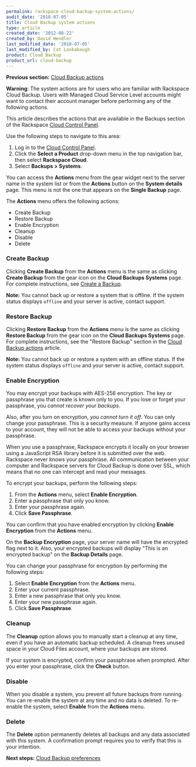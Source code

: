 ```yaml
---
permalink: rackspace-cloud-backup-system-actions/
audit_date: '2018-07-05'
title: Cloud Backup system actions
type: article
created_date: '2012-08-22'
created_by: David Hendler
last_modified_date: '2018-07-05'
last_modified_by: Cat Lookabaugh
product: Cloud Backup
product_url: cloud-backup
---
```


**Previous section:** [Cloud Backup actions](/how-to/rackspace-cloud-backup-backup-actions)

**Warning**: The system actions are for users who are familiar with Rackspace Cloud Backup. Users with Managed Cloud Service Level accounts might want to contact their account manager before performing any of the following actions.

This article describes the actions that are available in the Backups section of the Rackspace [Cloud Control Panel](http://login.rackspace.com/).

Use the following steps to navigate to this area:

1. Log in to the [Cloud Control Panel](http://login.rackspace.com/).
2. Click the **Select a Product** drop-down menu in the top navigation bar,
   then select **Rackspace Cloud**.
3. Select **Backups > Systems**.

You can access the **Actions** menu from the gear widget next to the server name in the system list or from the **Actions** button on the **System details** page. This menu is not the one that appears on the **Single Backup** page.

The **Actions** menu offers the following actions:

-   Create Backup
-   Restore Backup
-   Enable Encryption
-   Cleanup
-   Disable
-   Delete

### Create Backup

Clicking **Create Backup** from the **Actions** menu is the same as clicking **Create Backup** from the gear icon on the **Cloud Backups Systems** page. For complete instructions, see [Create a Backup](/how-to/rackspace-cloud-backup-create-a-backup).

**Note:** You cannot back up or restore a system that is offline. If the system status displays ``offline`` and your server is active, contact support.

### Restore Backup

Clicking **Restore Backup** from the **Actions** menu is the same as clicking **Restore Backup** from the gear icon on the **Cloud Backups Systems** page. For complete instructions, see the "Restore Backup" section in the [Cloud Backup actions](/how-to/rackspace-cloud-backup-backup-actions) article.

**Note:** You cannot back up or restore a system with an offline status. If the system status displays ``offline`` and your server is active, contact support.

### Enable Encryption

You may encrypt your backups with AES-256 encryption. The key or
passphrase you that create is known only to you. If you lose or forget
your passphrase, you *cannot recover your backups*.

Also, after you turn on encryption, *you cannot turn it off*. You can
only change your passphrase. This is a security measure. If anyone
gains access to your account, they will not be able to access your
backups without your passphrase.

When you use a passphrase, Rackspace encrypts it locally on your browser using a
JavaScript RSA library before it is submitted over the web.
Rackspace never knows your passphrase. All communication between
your computer and Rackspace servers for Cloud Backup is done over SSL,
which means that no one can intercept and read your messages.

To encrypt your backups, perform the following steps:

1.  From the **Actions** menu, select **Enable Encryption**.
2.  Enter a passphrase that only you know.
3.  Enter your passphrase again.
4.  Click **Save Passphrase**.

You can confirm that you have enabled encryption by clicking
**Enable Encryption** from the **Actions** menu.

On the **Backup Encryption** page, your server name will have the encrypted flag next to it. Also, your encrypted backups will display "This is an encrypted backup" on the **Backup Details** page.

You can change your passphrase for encryption by performing the following steps:

1.  Select **Enable Encryption** from the **Actions** menu.
2.  Enter your current passphrase.
3.  Enter a new passphrase that only you know.
4.  Enter your new passphrase again.
5.  Click **Save Passphrase**.

### Cleanup

The **Cleanup** option allows you to manually start a cleanup at any time,
even if you have an automatic backup scheduled. A cleanup frees unused
space in your Cloud Files account, where your backups are stored.

If your system is encrypted, confirm your passphrase when prompted. After you enter your passphrase, click the **Check** button.

### Disable

When you disable a system, you prevent all future backups from running.
You can re-enable the system at any time and no data is deleted. To
re-enable the system, select **Enable** from the **Actions** menu.

### Delete

The **Delete** option permanently deletes all backups and any data
associated with this system. A confirmation prompt requires you to
verify that this is your intention.

**Next steps:** [Cloud Backup preferences](/how-to/rackspace-cloud-backup-preferences)

